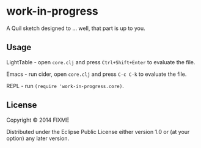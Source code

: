 # work-in-progress

A Quil sketch designed to ... well, that part is up to you.

## Usage

LightTable - open `core.clj` and press `Ctrl+Shift+Enter` to evaluate the file.

Emacs - run cider, open `core.clj` and press `C-c C-k` to evaluate the file.

REPL - run `(require 'work-in-progress.core)`.

## License

Copyright © 2014 FIXME

Distributed under the Eclipse Public License either version 1.0 or (at
your option) any later version.
